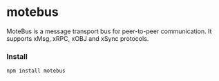 # motebus

MoteBus is a message transport bus for peer-to-peer communication. It supports xMsg, xRPC, xOBJ and xSync protocols.

### Install 

    npm install motebus
    


